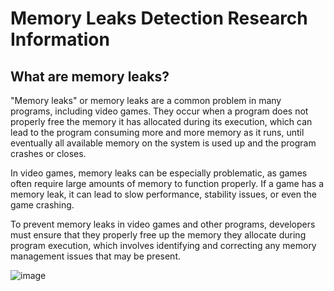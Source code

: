 # Memory Leaks Detection Research Information

## What are memory leaks?

"Memory leaks" or memory leaks are a common problem in many programs, including video games. They occur when a program does not properly free the memory it has allocated during its execution, which can lead to the program consuming more and more memory as it runs, until eventually all available memory on the system is used up and the program crashes or closes.

In video games, memory leaks can be especially problematic, as games often require large amounts of memory to function properly. If a game has a memory leak, it can lead to slow performance, stability issues, or even the game crashing.

To prevent memory leaks in video games and other programs, developers must ensure that they properly free up the memory they allocate during program execution, which involves identifying and correcting any memory management issues that may be present.

![image](https://user-images.githubusercontent.com/99950178/231730478-57aeb303-7f84-4a18-a8b1-9f8d7061ed36.png)
